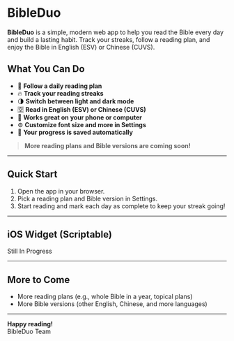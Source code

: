 # BibleDuo

**BibleDuo** is a simple, modern web app to help you read the Bible every day and build a lasting habit. Track your streaks, follow a reading plan, and enjoy the Bible in English (ESV) or Chinese (CUVS).

## What You Can Do

- 📅 **Follow a daily reading plan**  
- 🔥 **Track your reading streaks**  
- 🌗 **Switch between light and dark mode**  
- 🈳 **Read in English (ESV) or Chinese (CUVS)**  
- 📱 **Works great on your phone or computer**  
- ⚙️ **Customize font size and more in Settings**  
- 💾 **Your progress is saved automatically**

> **More reading plans and Bible versions are coming soon!**

---

## Quick Start

1. Open the app in your browser.
2. Pick a reading plan and Bible version in Settings.
3. Start reading and mark each day as complete to keep your streak going!

---

## iOS Widget (Scriptable)

Still In Progress

---

## More to Come

- More reading plans (e.g., whole Bible in a year, topical plans)
- More Bible versions (other English, Chinese, and more languages)

---

**Happy reading!**  
BibleDuo Team
